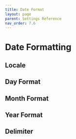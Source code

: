 ```yaml
---
title: Date Format
layout: page
parent: Settings Reference
nav_order: 7.6
---
```


# Date Formatting

## Locale

## Day Format

## Month Format

## Year Format

## Delimiter
